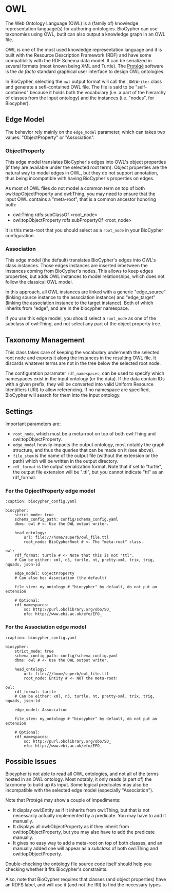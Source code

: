 # OWL

The Web Ontology Language (OWL) is a (family of) knowledge representation
language(s) for authoring ontologies. BioCypher can use taxonomies using OWL,
butit can also output a knowledge graph in an OWL file.

OWL is one of the most used knowledge representation language and it is built
with the Resource Description Framework (RDF) and have some compatibility with
the RDF Schema data model. It can be serialized in several formats (most known
being XML and Turtle). The [Protégé](https://protege.stanford.edu/) software
is the *de facto* standard graphical user interface to design OWL ontologies.

In BioCypher, selecting the `owl` output format will call the `_OWLWriter` class
and generate a sefl-contained OWL file. The file is said to be "self-contained"
because it holds both the vocabulary (i.e. a part of the hierarchy of classes
from the input ontology) and the instances (i.e. "nodes", for Biocypher).


## Edge Model

The behavior rely mainly on the `edge_model` parameter,
which can takes two values: "ObjectProperty" or "Association".


### ObjectProperty

This edge model translates BioCypher's edges into
OWL's object properties (if they are available under the
selected root term). Object properties are the natural way
to model edges in OWL, but they do not support annotation,
thus being incompatible with having BioCypher's properties
on edges.

As most of OWL files do not model a common term on top of both
owl:topObjectProperty and owl:Thing, you may need to ensure
that the input OWL contains a "meta-root", that is a
common ancestor honoring both:

- owl:Thing rdfs:subClassOf <root_node>
- owl:topObjectProperty rdfs:subPropertyOf <root_node>

It is this meta-root that you should select as a `root_node` in your BioCypher
configuration.


### Association

This edge model (the default) translates BioCypher's
edges into OWL's class instances. Those edges instances are
inserted inbetween the instances coming from BioCypher's nodes.
This allows to keep edges properties, but adds OWL instances
to model relationships, which does not follow the classical
OWL model.

In this approach, all OWL instances are linked
with a generic "edge\_source" (linking source instance to
the association instance) and "edge\_target" (linking the association
instance to the target instance). Both of which inherits from "edge",
and are in the biocypher namespace.

If you use this edge model, you should select a `root_node` as one of
the subclass of owl:Thing, and not select any part of the object property tree.


## Taxonomy Management

This class takes care of keeping the vocabulary underneath the
selected root node and exports it along the instances in the
resulting OWL file. It discards whatever terms are not in the
tree below the selected root node.

The configuration paramater `rdf_namespaces`, can be used to specify which
namespaces exist in the input ontology (or the data). If the data contain IDs
with a given prefix, they will be converted into valid Uniform Resource
Identifiers (URI) to allow referencing. If no namespace are specified, BioCypher
will search for them into the input ontology.


## Settings

Important parameters are:

- `root_node`, which must be a meta-root on top of both owl:Thing and
  owl:topObjectProperty.
- `edge_model` heavily impacts the output ontology, most notably the graph
  structure, and thus the queries that can be made on it (see above).
- `file_stem` is the name of the output file (without the extension or the path)
  which will be written in the output directory.
- `rdf_format` is the output serialization format. Note that if set to "turtle",
  the output file extension will be ".ttl", but you cannot indicate "ttl" as an
  rdf_format.

### For the OpjectProperty edge model

```{code-block} yaml
:caption: biocypher_config.yaml

biocypher:
    strict_mode: true
    schema_config_path: config/schema_config.yaml
    dbms: owl # <- Use the OWL output writer.

    head_ontology:
        url: file:///home/superb/owl_file.ttl
        root_node: BioCypherRoot # <- The "meta-root" class.

owl:
    rdf_format: turtle # <- Note that this is not "ttl".
    # Can be either: xml, n3, turtle, nt, pretty-xml, trix, trig, nquads, json-ld

    edge_model: ObjectProperty
    # Can also be: Association (the default)

    file_stem: my_ontology # "biocypher" by default, do not put an extension

    # Optional:
    rdf_namespaces:
        so: http://purl.obolibrary.org/obo/SO_
        efo: http://www.ebi.ac.uk/efo/EFO_
```

### For the Association edge model

```{code-block} yaml
:caption: biocypher_config.yaml

biocypher:
    strict_mode: true
    schema_config_path: config/schema_config.yaml
    dbms: owl # <- Use the OWL output writer.

    head_ontology:
        url: file:///home/superb/owl_file.ttl
        root_node: Entity # <- NOT the meta-root!

owl:
    rdf_format: turtle
    # Can be either: xml, n3, turtle, nt, pretty-xml, trix, trig, nquads, json-ld

    edge_model: Association

    file_stem: my_ontology # "biocypher" by default, do not put an extension

    # Optional:
    rdf_namespaces:
        so: http://purl.obolibrary.org/obo/SO_
        efo: http://www.ebi.ac.uk/efo/EFO_
```

## Possible Issues

Biocypher is not able to read all OWL ontologies, and not all of the terms
hosted in an OWL ontology. Most notably, it only reads (a part of) the taxonomy
to build up its input. Some logical predicates may also be incompatible with
the selected edge model (especially "Association").

Note that Protégé may show a couple of impediments:

- It display owl:Entity as if it inherits from owl:Thing, but that is not
  necessarily actually implemented by a predicate. You may have to add it
  manually.
- It displays all owl:ObjectProperty as if they inherit from
  owl:topObjectProperty, but you may also have to add the predicate manually.
- It gives no easy way to add a meta-root on top of both classes, and an
  manually added one will appear as a *subclass* of both owl:Thing and
  owl:topObjectProperty.

Double-checking the ontology file source code itself should help you checking
whether it fits Biocypher's constraints.

Also, note that BioCypher requires that classes (and object properties) have an
RDFS label, and will use it (and not the IRI) to find the necessary types.
